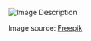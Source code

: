 ![Image Description](image_url)

Image source: [Freepik](https://www.freepik.com/search?ai=excluded&format=search&last_filter=selection&last_value=1&query=Indian+School+Kids&selection=1&type=photo)
